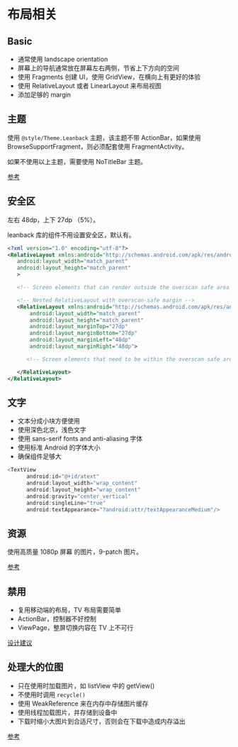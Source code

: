 # 布局相关

## Basic

- 通常使用 landscape orientation
- 屏幕上的导航通常放在屏幕左右两侧，节省上下方向的空间
- 使用 Fragments 创建 UI，使用 GridView，在横向上有更好的体验
- 使用 RelativeLayout 或者 LinearLayout 来布局视图
- 添加足够的 margin

## 主题

使用 `@style/Theme.Leanback` 主题，该主题不带 ActionBar，如果使用 BrowseSupportFragment，则必须配套使用 FragmentActivity。

如果不使用以上主题，需要使用 NoTitleBar 主题。

[参考](https://developer.android.com/guide/topics/ui/themes.html)

## 安全区

左右 48dp，上下 27dp （5%）。

leanback 库的组件不用设置安全区，默认有。

```xml
<?xml version="1.0" encoding="utf-8"?>
<RelativeLayout xmlns:android="http://schemas.android.com/apk/res/android"
   android:layout_width="match_parent"
   android:layout_height="match_parent"
   >

   <!-- Screen elements that can render outside the overscan safe area go here -->

   <!-- Nested RelativeLayout with overscan-safe margin -->
   <RelativeLayout xmlns:android="http://schemas.android.com/apk/res/android"
       android:layout_width="match_parent"
       android:layout_height="match_parent"
       android:layout_marginTop="27dp"
       android:layout_marginBottom="27dp"
       android:layout_marginLeft="48dp"
       android:layout_marginRight="48dp">

      <!-- Screen elements that need to be within the overscan safe area go here -->

   </RelativeLayout>
</RelativeLayout>
```

## 文字

- 文本分成小块方便使用
- 使用深色北京，浅色文字
- 使用 sans-serif fonts and anti-aliasing 字体
- 使用标准 Android 的字体大小
- 确保组件足够大

```java
<TextView
      android:id="@+id/atext"
      android:layout_width="wrap_content"
      android:layout_height="wrap_content"
      android:gravity="center_vertical"
      android:singleLine="true"
      android:textAppearance="?android:attr/textAppearanceMedium"/>
```

## 资源

使用高质量 1080p 屏幕 的图片，9-patch 图片。

[参考](https://developer.android.com/studio/write/draw9patch.html)

## 禁用

- 复用移动端的布局，TV 布局需要简单
- ActionBar，控制器不好控制
- ViewPage，整屏切换内容在 TV 上不可行

[设计建议](https://developer.android.com/design/tv/index.html)

## 处理大的位图

- 只在使用时加载图片，如 listView 中的 getView()
- 不使用时调用 `recycle()`
- 使用 WeakReference 来在内存中存储图片缓存
- 使用线程加载图片，并存储到设备中
- 下载时缩小大图片到合适尺寸，否则会在下载中造成内存溢出

[参考](https://developer.android.com/topic/performance/graphics/index.html)